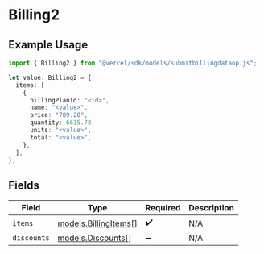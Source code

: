 # Billing2

## Example Usage

```typescript
import { Billing2 } from "@vercel/sdk/models/submitbillingdataop.js";

let value: Billing2 = {
  items: [
    {
      billingPlanId: "<id>",
      name: "<value>",
      price: "789.20",
      quantity: 6615.78,
      units: "<value>",
      total: "<value>",
    },
  ],
};
```

## Fields

| Field                                              | Type                                               | Required                                           | Description                                        |
| -------------------------------------------------- | -------------------------------------------------- | -------------------------------------------------- | -------------------------------------------------- |
| `items`                                            | [models.BillingItems](../models/billingitems.md)[] | :heavy_check_mark:                                 | N/A                                                |
| `discounts`                                        | [models.Discounts](../models/discounts.md)[]       | :heavy_minus_sign:                                 | N/A                                                |